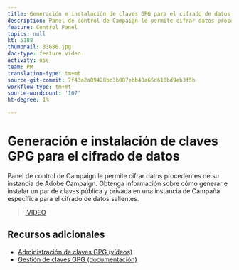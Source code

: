 ```yaml
---
title: Generación e instalación de claves GPG para el cifrado de datos
description: Panel de control de Campaign le permite cifrar datos procedentes de su instancia de Adobe Campaign. Obtenga información sobre cómo generar e instalar un par de claves pública y privada en una instancia de Campaña específica para el cifrado de datos salientes.
feature: Control Panel
topics: null
kt: 5188
thumbnail: 33686.jpg
doc-type: feature video
activity: use
team: PM
translation-type: tm+mt
source-git-commit: 7f43a2a89428bc3b087ebb40a65d610bd9eb3f5b
workflow-type: tm+mt
source-wordcount: '107'
ht-degree: 1%

---
```



# Generación e instalación de claves GPG para el cifrado de datos

Panel de control de Campaign le permite cifrar datos procedentes de su instancia de Adobe Campaign. Obtenga información sobre cómo generar e instalar un par de claves pública y privada en una instancia de Campaña específica para el cifrado de datos salientes.

>[!VIDEO](https://video.tv.adobe.com/v/36386?quality=12)

## Recursos adicionales

* [Administración de claves GPG (vídeos)](./gpg-key-management-overview.md)
* [Gestión de claves GPG (documentación)](https://docs.adobe.com/content/help/en/control-panel/using/instances-settings/gpg-keys-management.html)
